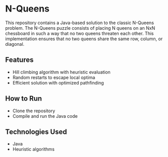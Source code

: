 # N-Queens
This repository contains a Java-based solution to the classic N-Queens problem. The N-Queens puzzle consists of placing N queens on an NxN chessboard in such a way that no two queens threaten each other. This implementation ensures that no two queens share the same row, column, or diagonal.

## Features
- Hill climbing algorithm with heuristic evaluation
- Random restarts to escape local optima
- Efficient solution with optimized pathfinding

## How to Run
- Clone the repository
- Compile and run the Java code

## Technologies Used
- Java
- Heuristic algorithms
